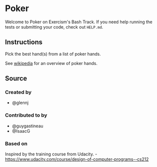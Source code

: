 # Poker

Welcome to Poker on Exercism's Bash Track.
If you need help running the tests or submitting your code, check out `HELP.md`.

## Instructions

Pick the best hand(s) from a list of poker hands.

See [wikipedia][poker-hands] for an overview of poker hands.

[poker-hands]: https://en.wikipedia.org/wiki/List_of_poker_hands

## Source

### Created by

- @glennj

### Contributed to by

- @guygastineau
- @IsaacG

### Based on

Inspired by the training course from Udacity. - https://www.udacity.com/course/design-of-computer-programs--cs212